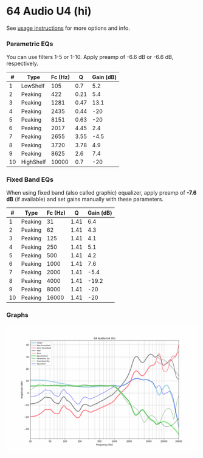 # 64 Audio U4 (hi)
See [usage instructions](https://github.com/jaakkopasanen/AutoEq#usage) for more options and info.

### Parametric EQs
You can use filters 1-5 or 1-10. Apply preamp of -6.6 dB or -6.6 dB, respectively.

|   # | Type      |   Fc (Hz) |    Q |   Gain (dB) |
|-----|-----------|-----------|------|-------------|
|   1 | LowShelf  |       105 | 0.7  |         5.2 |
|   2 | Peaking   |       422 | 0.21 |         5.4 |
|   3 | Peaking   |      1281 | 0.47 |        13.1 |
|   4 | Peaking   |      2435 | 0.44 |       -20   |
|   5 | Peaking   |      8151 | 0.63 |       -20   |
|   6 | Peaking   |      2017 | 4.45 |         2.4 |
|   7 | Peaking   |      2655 | 3.55 |        -4.5 |
|   8 | Peaking   |      3720 | 3.78 |         4.9 |
|   9 | Peaking   |      8625 | 2.6  |         7.4 |
|  10 | HighShelf |     10000 | 0.7  |       -20   |

### Fixed Band EQs
When using fixed band (also called graphic) equalizer, apply preamp of **-7.6 dB** (if available) and set gains manually with these parameters.

|   # | Type    |   Fc (Hz) |    Q |   Gain (dB) |
|-----|---------|-----------|------|-------------|
|   1 | Peaking |        31 | 1.41 |         6.4 |
|   2 | Peaking |        62 | 1.41 |         4.3 |
|   3 | Peaking |       125 | 1.41 |         4.1 |
|   4 | Peaking |       250 | 1.41 |         5.1 |
|   5 | Peaking |       500 | 1.41 |         4.2 |
|   6 | Peaking |      1000 | 1.41 |         7.6 |
|   7 | Peaking |      2000 | 1.41 |        -5.4 |
|   8 | Peaking |      4000 | 1.41 |       -19.2 |
|   9 | Peaking |      8000 | 1.41 |       -20   |
|  10 | Peaking |     16000 | 1.41 |       -20   |

### Graphs
![](./64%20Audio%20U4%20(hi).png)

